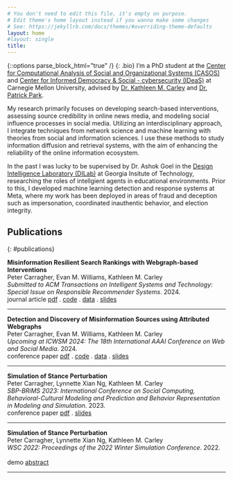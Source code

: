 ```yaml
---
# You don't need to edit this file, it's empty on purpose.
# Edit theme's home layout instead if you wanna make some changes
# See: https://jekyllrb.com/docs/themes/#overriding-theme-defaults
layout: home
#layout: single
title: 
---
```

{::options parse_block_html="true" /}
{: .bio}
I’m a PhD student at the <a href='http://www.casos.cs.cmu.edu/' target='_blank'> Center for Computational Analysis of Social and Organizational Systems (CASOS) </a> and <a href='https://www.cmu.edu/ideas-social-cybersecurity/' target='_blank'>Center for Informed Democracy & Social - cybersecurity (IDeaS)</a> at Carnegie Mellon University, advised by <a href='http://www.casos.cs.cmu.edu/bios/carley/carley.html' target='_blank'>Dr. Kathleen M. Carley</a> and <a href='https://patpark.org/' target='_blank'>Dr. Patrick Park</a>.

My research primarily focuses on developing search-based interventions, assessing source credibility in online news media, and modeling social influence processes in social media. Utilizing an interdisciplinary approach, I integrate techniques from network science and machine learning with theories from social and information sciences. I use these methods to study information diffusion and retrieval systems, with the aim of enhancing the reliability of the online information ecosystem.

In the past I was lucky to be supervised by Dr. Ashok Goel in the <a href='https://dilab.gatech.edu/' target='_blank'>Design Intelligence Laboratory (DILab)</a> at Georgia Insitute of Technology, researching the roles of intellgient agents in educational environments. Prior to this, I developed machine learning detection and response systems at Meta, where my work has been deployed in areas of fraud and deception such as impersonation, coordinated inauthentic behavior, and election integrity.

## Publications
{: #publications}

<div class="publications">

**Misinformation Resilient Search Rankings with Webgraph-based Interventions**  
Peter Carragher, Evan M. Williams, Kathleen M. Carley  
*Submitted to ACM Transactions on Intelligent Systems and Technology: Special Issue on Responsible Recommender Systems*. 2024.
<br>
<span class="badge journal">journal article</span> [pdf](https://arxiv.org/pdf/2404.08869.pdf) . [code](https://github.com/CASOS-IDeaS-CMU/Misinformation-Resilient-Search-Rankings) . [data](https://doi.org/10.1184/R1/25174193.v1) . [slides](https://docs.google.com/presentation/d/1VaJsH3iGGziz-UjaICKZpnh-rpAOiA3i98vuOZY_fEQ/edit?usp=sharing)
<hr>

**Detection and Discovery of Misinformation Sources using Attributed Webgraphs**  
Peter Carragher, Evan M. Williams, Kathleen M. Carley  
*Upcoming at ICWSM 2024: The 18th International AAAI Conference on Web and Social Media*. 2024.
<br>
<span class="badge conference">conference paper</span> [pdf](https://arxiv.org/pdf/2401.02379.pdf) . [code](https://github.com/CASOS-IDeaS-CMU/Detection-and-Discovery-of-Misinformation-Sources/) . [data](https://doi.org/10.1184/R1/25174193.v1) . [slides](https://docs.google.com/presentation/d/1zCfcoCZlwa057MOSo5XTbsUA-ad1q7alWgjhXAZW4IQ/edit?usp=sharing)
<hr>

**Simulation of Stance Perturbation**  
Peter Carragher, Lynnette Xian Ng, Kathleen M. Carley  
*SBP-BRiMS 2023: International Conference on Social Computing, Behavioral-Cultural Modeling and Prediction and Behavior Representation in Modeling and Simulation*. 2023.
<br>
<span class="badge conference">conference paper</span> [pdf](https://link.springer.com/chapter/10.1007/978-3-031-43129-6_16) . [slides](https://docs.google.com/presentation/d/1ICLYORWluCyLCzkEUmTQecqk6z5iJnSJ/edit?usp=sharing&ouid=108042404470240135917&rtpof=true&sd=true)
<hr>


**Simulation of Stance Perturbation**  
Peter Carragher, Lynnette Xian Ng, Kathleen M. Carley  
*WSC 2022: Proceedings of the 2022 Winter Simulation Conference*. 2022.  
<br>
<span class="badge demo">demo</span> [abstract](https://informs-sim.org/wsc22papers/265.pdf)
<hr>

</div>